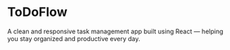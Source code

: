 # ToDoFlow
A clean and responsive task management app built using React — helping you stay organized and productive every day.
